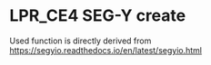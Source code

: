 # LPR_CE4 SEG-Y create

Used function is directly derived from https://segyio.readthedocs.io/en/latest/segyio.html

